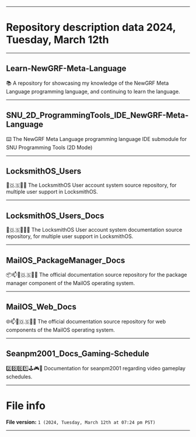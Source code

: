 
***

# Repository description data 2024, Tuesday, March 12th

---

## Learn-NewGRF-Meta-Language

📚️ A repository for showcasing my knowledge of the NewGRF Meta Language programming language, and continuing to learn the language.

---

## SNU_2D_ProgrammingTools_IDE_NewGRF-Meta-Language

⌨️ The NewGRF Meta Language programming language IDE submodule for SNU Programming Tools (2D Mode) 

---

## LocksmithOS_Users

🔐️🇴.🇸🔑️👤️ The LocksmithOS User account system source repository, for multiple user support in LocksmithOS.

---

## LocksmithOS_Users_Docs

🔐️🇴.🇸🔑️👤️📖️ The LocksmithOS User account system documentation source repository, for multiple user support in LocksmithOS.

---

## MailOS_PackageManager_Docs

📦️📫️📧️🇴.🇸🏣️📖️ The official documentation source repository for the package manager component of the MailOS operating system.

---

## MailOS_Web_Docs

🌐️📫️📧️🇴.🇸🏣️📖️ The official documentation source repository for web components of the MailOS operating system.
 
---

## Seanpm2001_Docs_Gaming-Schedule

2️⃣️0️⃣️0️⃣️1️⃣️🕹️🎮️📖️ Documentation for seanpm2001 regarding video gameplay schedules.

***

# File info

**File version:** `1 (2024, Tuesday, March 12th at 07:24 pm PST)`

***

